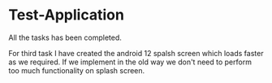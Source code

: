 # Test-Application

All the tasks has been completed.

For third task I have created the android 12 spalsh screen which loads faster as we required. If we implement in the old way we don't need to perform too much functionality on splash screen.


